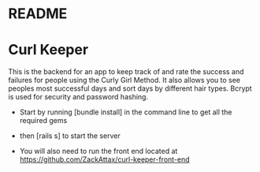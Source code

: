 # README


# Curl Keeper 

This is the backend for an app to keep track of and rate the success and failures for people using the Curly Girl Method.
It also allows you to see peoples most successful days and sort days by different hair types.
 Bcrypt is used for security and password hashing.

 * Start by running [bundle install] in the command line to get all the required gems

* then [rails s] to start the server

* You will also need to run the front end located at https://github.com/ZackAttax/curl-keeper-front-end
